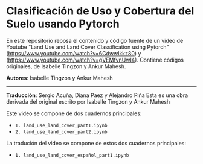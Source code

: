 # Clasificación de Uso y Cobertura del Suelo usando Pytorch

En este repositorio reposa el contenido y código fuente de un video de Youtube "Land Use and Land Cover Classification using Pytorch" (https://www.youtube.com/watch?v=6Cdwwlkkz80) y (https://www.youtube.com/watch?v=gVEMfvnUwl4). Contiene códigos originales, de Isabelle Tingzon y Ankur Mahesh.

**Autores**: Isabelle Tingzon y Ankur Mahesh

---
**Traducción**: Sergio Acuña, Diana Paez y Alejandro Piña
Esta es una obra derivada del original escrito por Isabelle Tingzon y Ankur Mahesh

Este video se compone de dos cuadernos principales:

- `1. land_use_land_cover_part1.ipynb` <a href="https://colab.research.google.com/github/climatechange-ai-tutorials/lulc-classification/blob/main/land_use_land_cover_part1.ipynb"><img src="https://colab.research.google.com/assets/colab-badge.svg" height=14></a> 
- `2. land_use_land_cover_part2.ipynb` <a href="https://colab.research.google.com/github/climatechange-ai-tutorials/lulc-classification/blob/main/land_use_land_cover_part2.ipynb"><img src="https://colab.research.google.com/assets/colab-badge.svg" height=14></a>

La tradución del video se compone de estos dos cuadernos principales:
- `1. land_use_land_cover_español_part1.ipynb` <a href="https://colab.research.google.com/github/PaezDiana/cuaderno1/blob/main/land_use_land_cover_espa%C3%B1ol_part1.ipynb"><img src="https://colab.research.google.com/assets/colab-badge.svg" height=14></a> 


